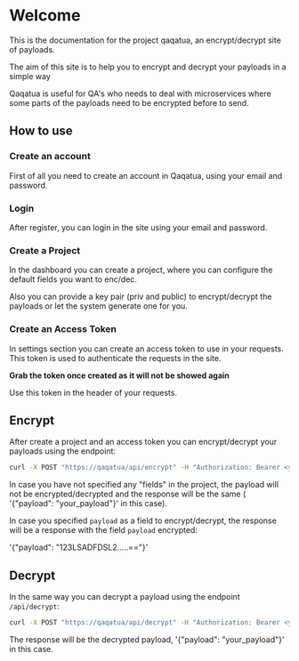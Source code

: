 # Welcome

This is the documentation for the project qaqatua, an encrypt/decrypt site of payloads.

The aim of this site is to help you to encrypt and decrypt your payloads in a simple way

Qaqatua is useful for QA's who needs to deal with microservices where some parts of the payloads need to be encrypted before to send.


## How to use

### Create an account

First of all you need to create an account in Qaqatua, using your email and password.

### Login

After register, you can login in the site using your email and password.

### Create a Project

In the dashboard you can create a project, where you can configure the default fields you want to enc/dec.

Also you can provide a key pair (priv and public) to encrypt/decrypt the payloads or let the system generate one for you.

### Create an Access Token

In settings section you can create an access token to use in your requests. This token is used to authenticate the requests in the site.

**Grab the token once created as it will not be showed again**

Use this token in the header of your requests.


## Encrypt

After create a project and an access token you can encrypt/decrypt your payloads using the endpoint:

```bash
curl -X POST "https://qaqatua/api/encrypt" -H "Authorization: Bearer <your_token>" -d '{"payload": "your_payload"}'
```

In case you have not specified any "fields" in the project, the payload will not be encrypted/decrypted and the
response will be the same ( '{"payload": "your_payload"}' in this case).

In case you specified `payload` as a field to encrypt/decrypt, the response will be a response with the field
`payload` encrypted:

'{"payload": "123LSADFDSL2.....=="}'

## Decrypt

In the same way you can decrypt a payload using the endpoint `/api/decrypt`:

```bash
curl -X POST "https://qaqatua/api/decrypt" -H "Authorization: Bearer <your_token>" -d '{"payload": "123213....=="}'
```

The response will be the decrypted payload, '{"payload": "your_payload"}' in this case.
